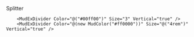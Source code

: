 ﻿Splitter 

        <MudExDivider Color="@("#00ff00")" Size="3" Vertical="true" />
        <MudExDivider Color="@(new MudColor("#ff0000"))" Size="@("4rem")" Vertical="true" />